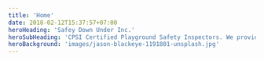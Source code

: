 ```yaml
---
title: 'Home'
date: 2018-02-12T15:37:57+07:00
heroHeading: 'Safey Down Under Inc.'
heroSubHeading: 'CPSI Certified Playground Safety Inspectors. We provide playground inspections, maintenance, repair, installations, and engineered wood fiber safety surfacing.'
heroBackground: 'images/jason-blackeye-1191801-unsplash.jpg'
---
```

